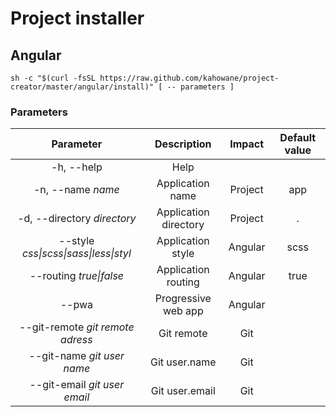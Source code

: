 # Project installer

## Angular

```
sh -c "$(curl -fsSL https://raw.github.com/kahowane/project-creator/master/angular/install)" [ -- parameters ]
```

### Parameters

|Parameter|Description|Impact|Default value|
|:-:|:-:|:-:|:-:|
|-h, --help|Help|||
|-n, --name *name*|Application name|Project|app|
|-d, --directory *directory*|Application directory|Project|.|
|--style *css\|scss\|sass\|less\|styl*|Application style|Angular|scss|
|--routing *true\|false*|Application routing|Angular|true|
|--pwa|Progressive web app|Angular||
|--git-remote *git remote adress*|Git remote|Git||
|--git-name *git user name*|Git user.name|Git||
|--git-email *git user email*|Git user.email|Git||
